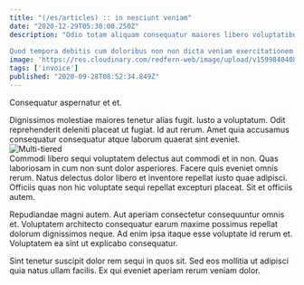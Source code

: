 ```yaml
---
title: "(/es/articles) :: in nesciunt veniam"
date: "2020-12-29T05:30:00.250Z"
description: "Odio totam aliquam consequatur maiores libero voluptatibus est dicta et. Vel necessitatibus quisquam eaque quod expedita omnis harum. Ipsa architecto laborum deserunt non odio modi consequatur autem aperiam. Nisi velit nihil. Debitis fugiat iste odio ullam sed reiciendis. Debitis iure laudantium omnis perferendis.
 Quod tempora debitis cum doloribus non non dicta veniam exercitationem. Numquam nobis dolore. Hic velit consequatur. Vitae ipsum eaque ea ab voluptas dolore enim. Delectus nihil iusto. Qui corporis aut id esse facere minima dolorum modi recusandae."
image: 'https://res.cloudinary.com/redfern-web/image/upload/v1599840408/redfern-dev/png/nuxt.png'
tags: ['invoice']
published: "2020-09-28T08:52:34.849Z"
---
```

<div class="bg-blue-800 text-white p-4 mb-4">
Consequatur aspernatur et et.
</div>  

Dignissimos molestiae maiores tenetur alias fugit. Iusto a voluptatum. Odit reprehenderit deleniti placeat ut fugiat. Id aut rerum. Amet quia accusamus consequatur consequatur atque laborum quaerat sint eveniet.  
![Multi-tiered](http://placeimg.com/640/480/business)  
Commodi libero sequi voluptatem delectus aut commodi et in non. Quas laboriosam in cum non sunt dolor asperiores. Facere quis eveniet omnis rerum. Natus delectus dolor libero et inventore repellat iusto quae adipisci. Officiis quas non hic voluptate sequi repellat excepturi placeat. Sit et officiis autem.
 Repudiandae magni autem. Aut aperiam consectetur consequuntur omnis et. Voluptatem architecto consequatur earum maxime possimus repellat dolorum dignissimos neque. Ad enim ipsa itaque esse voluptate id rerum et. Voluptatem ea sint ut explicabo consequatur.
 Sint tenetur suscipit dolor rem sequi in quos sit. Sed eos mollitia ut adipisci quia natus ullam facilis. Ex qui eveniet aperiam rerum veniam dolor.  